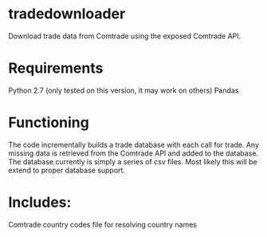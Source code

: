 tradedownloader
===============

Download trade data from Comtrade using the exposed Comtrade API.

Requirements
============
Python 2.7 (only tested on this version, it may work on others)
Pandas


Functioning
===========
The code incrementally builds a trade database with each call for trade. Any missing data is retrieved from the Comtrade API and added to the database. The database currently is simply a series of csv files. Most likely this will be extend to proper database support. 

Includes:
=========
Comtrade country codes file for resolving country names

